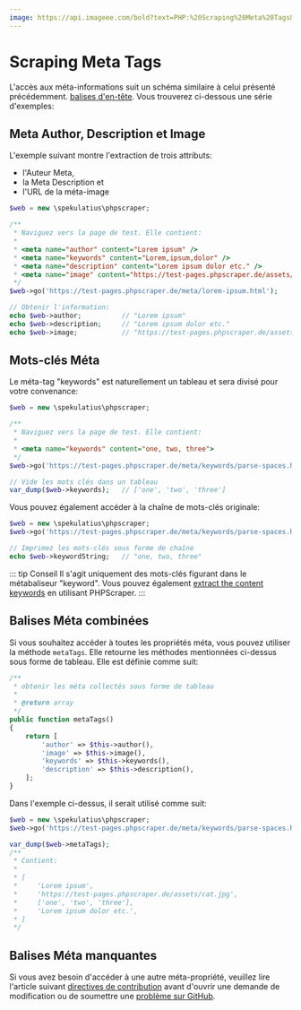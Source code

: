 ```yaml
---
image: https://api.imageee.com/bold?text=PHP:%20Scraping%20Meta%20Tags&bg_image=https://images.unsplash.com/photo-1542762933-ab3502717ce7
---
```


# Scraping Meta Tags

L'accès aux méta-informations suit un schéma similaire à celui présenté précédemment. [balises d'en-tête](/fr/examples/scrape-header-tags.html). Vous trouverez ci-dessous une série d'exemples:


## Meta Author, Description et Image

L'exemple suivant montre l'extraction de trois attributs:

- l'Auteur Meta,
- la Meta Description et
- l'URL de la méta-image

```php
$web = new \spekulatius\phpscraper;

/**
 * Naviguez vers la page de test. Elle contient:
 *
 * <meta name="author" content="Lorem ipsum" />
 * <meta name="keywords" content="Lorem,ipsum,dolor" />
 * <meta name="description" content="Lorem ipsum dolor etc." />
 * <meta name="image" content="https://test-pages.phpscraper.de/assets/cat.jpg" />
 */
$web->go('https://test-pages.phpscraper.de/meta/lorem-ipsum.html');

// Obtenir l'information:
echo $web->author;          // "Lorem ipsum"
echo $web->description;     // "Lorem ipsum dolor etc."
echo $web->image;           // "https://test-pages.phpscraper.de/assets/cat.jpg"
```


## Mots-clés Méta

Le méta-tag "keywords" est naturellement un tableau et sera divisé pour votre convenance:

```php
$web = new \spekulatius\phpscraper;

/**
 * Naviguez vers la page de test. Elle contient:
 *
 * <meta name="keywords" content="one, two, three">
 */
$web->go('https://test-pages.phpscraper.de/meta/keywords/parse-spaces.html');

// Vide les mots clés dans un tableau
var_dump($web->keywords);   // ['one', 'two', 'three']
```

Vous pouvez également accéder à la chaîne de mots-clés originale:

```php
$web = new \spekulatius\phpscraper;
$web->go('https://test-pages.phpscraper.de/meta/keywords/parse-spaces.html');

// Imprimez les mots-clés sous forme de chaîne
echo $web->keywordString;   // "one, two, three"
```

::: tip Conseil
Il s'agit uniquement des mots-clés figurant dans le métabaliseur "keyword". Vous pouvez également [extract the content keywords](/fr/examples/extract-keywords.html) en utilisant PHPScraper.
:::


## Balises Méta combinées

Si vous souhaitez accéder à toutes les propriétés méta, vous pouvez utiliser la méthode `metaTags`. Elle retourne les méthodes mentionnées ci-dessus sous forme de tableau. Elle est définie comme suit:

```php
/**
 * obtenir les méta collectés sous forme de tableau
 *
 * @return array
 */
public function metaTags()
{
    return [
        'author' => $this->author(),
        'image' => $this->image(),
        'keywords' => $this->keywords(),
        'description' => $this->description(),
    ];
}
```

Dans l'exemple ci-dessus, il serait utilisé comme suit:

```php
$web = new \spekulatius\phpscraper;
$web->go('https://test-pages.phpscraper.de/meta/keywords/parse-spaces.html');

var_dump($web->metaTags);
/**
 * Contient:
 *
 * [
 *     'Lorem ipsum',
 *     'https://test-pages.phpscraper.de/assets/cat.jpg',
 *     ['one', 'two', 'three'],
 *     'Lorem ipsum dolor etc.',
 * ]
 */
```


## Balises Méta manquantes

Si vous avez besoin d'accéder à une autre méta-propriété, veuillez lire l'article suivant [directives de contribution](/contributing.html) avant d'ouvrir une demande de modification ou de soumettre une [problème sur GitHub](https://github.com/spekulatius/phpscraper/issues).
